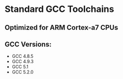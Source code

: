 Standard GCC Toolchains
=======================

Optimized for ARM Cortex-a7 CPUs
--------------------------------

GCC Versions:
--------------------
* GCC 4.8.5
* GCC 4.9.3
* GCC 5.1
* GCC 5.2.0
